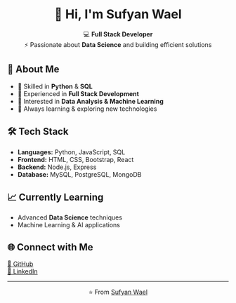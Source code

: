 <h1 align="center">👋 Hi, I'm Sufyan Wael</h1>

<p align="center">
  💻 <b>Full Stack Developer</b><br>
  ⚡ Passionate about <b>Data Science</b> and building efficient solutions
</p>

<h2>🚀 About Me</h2>
<ul>
  <li>🔹 Skilled in <b>Python</b> & <b>SQL</b></li>
  <li>🔹 Experienced in <b>Full Stack Development</b></li>
  <li>🔹 Interested in <b>Data Analysis & Machine Learning</b></li>
  <li>🔹 Always learning & exploring new technologies</li>
</ul>

<h2>🛠️ Tech Stack</h2>
<ul>
  <li><b>Languages:</b> Python, JavaScript, SQL</li>
  <li><b>Frontend:</b> HTML, CSS, Bootstrap, React</li>
  <li><b>Backend:</b> Node.js, Express</li>
  <li><b>Database:</b> MySQL, PostgreSQL, MongoDB</li>
</ul>

<h2>📈 Currently Learning</h2>
<ul>
  <li>Advanced <b>Data Science</b> techniques</li>
  <li>Machine Learning & AI applications</li>
</ul>

<h2>🌐 Connect with Me</h2>
<p>
  <a href="https://github.com/YourUsername" target="_blank">🌟 GitHub</a><br>
  <a href="https://linkedin.com/in/YourProfile" target="_blank">💼 LinkedIn</a>
</p>

<hr>

<p align="center">⭐️ From <a href="https://github.com/YourUsername">Sufyan Wael</a></p>

